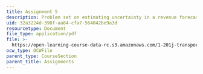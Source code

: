 ```yaml
---
title: Assignment 5
description: Problem set on estimating uncertainty in a revenue forecast.
uid: 32a3224d-398f-aa84-cfa7-564042be9a3d
resourcetype: Document
file_type: application/pdf
file: >-
  https://open-learning-course-data-rc.s3.amazonaws.com/1-201j-transportation-systems-analysis-demand-and-economics-fall-2008/32a3224d398faa84cfa7564042be9a3d_MIT1_201JF08_hw_5.pdf
ocw_type: OCWFile
parent_type: CourseSection
parent_title: Assignments
---
```

